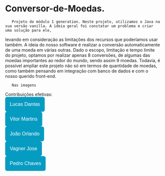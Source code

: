 # Conversor-de-Moedas.


       Projeto do módulo 1 generation. Neste projeto, utilizamos o Java na sua versão vanilla. A ideia geral foi constatar um problema e criar uma solução para ele,
levando em consideração as limitações dos recursos que poderíamos usar também. A ideia do nosso software é realizar a conversão automaticamente de uma moeda em várias outras. Dado o escopo, limitação e tempo limite do projeto, optamos por realizar apenas 8 conversões, de algumas das moedas importantes ao redor do mundo, sendo assim 9 moedas. Todavia, é possível ampliar este projeto não só em termos de quantidade de moedas, como também pensando em integração com banco de dados e com o nosso querido front-end.

       Nas imagens 

Contribuições efetivas:
<br>
<a href="https://github.com/DantasZo"><button style="background: #069cc2; border-radius: 6px; padding: 15px; cursor: pointer; color: #fff; border: none; font-size: 16px;">Lucas Dantas</button></a>
<br>
<a href="https://github.com/vitormartinsxd"><button style="background: #069cc2; border-radius: 6px; padding: 15px; cursor: pointer; color: #fff; border: none; font-size: 16px;">Vitor Martins</button></a>
<br>
<a href="https://github.com/JohnnHere"><button style="background: #069cc2; border-radius: 6px; padding: 15px; cursor: pointer; color: #fff; border: none; font-size: 16px;">João Orlando</button></a>
<br>
<a href="https://github.com/SenhorSombra"><button style="background: #069cc2; border-radius: 6px; padding: 15px; cursor: pointer; color: #fff; border: none; font-size: 16px;">Vagner Jose</button></a>
<br>
<a href="https://github.com/PedroChaves22"><button style="background: #069cc2; border-radius: 6px; padding: 15px; cursor: pointer; color: #fff; border: none; font-size: 16px;">Pedro Chaves</button></a>
